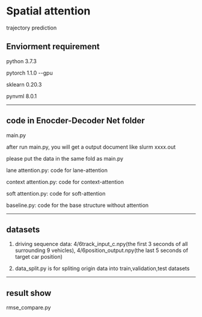 # Spatial attention 
trajectory prediction

## Enviorment requirement

python 3.7.3

pytorch 1.1.0 --gpu

sklearn 0.20.3 

pynvml 8.0.1

---------------------

## code in Enocder-Decoder Net folder

main.py

after run main.py, you will get a output document like slurm xxxx.out

please put the data in the same fold as main.py

lane attention.py: code for lane-attention 

context attention.py: code for context-attention

soft attention.py: code for soft-attention

baseline.py: code for the base structure without attention


-------------------- 
## datasets
1. driving sequence data: 4/6track_input_c.npy(the first 3 seconds of all surrounding 9 vehicles), 
                                         4/6position_output.npy(the last 5 seconds of target car position)  

2. data_split.py is for spliting origin data into train,validation,test datasets


-------------------
## result show

rmse_compare.py
